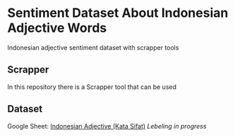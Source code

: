 # Sentiment Dataset About Indonesian Adjective Words

Indonesian adjective sentiment dataset with scrapper tools

## Scrapper

In this repository there is a Scrapper tool that can be used

## Dataset

Google Sheet: [Indonesian Adjective (Kata Sifat)](https://docs.google.com/spreadsheets/d/1LLLYKrt0shFx4P_2CW0jc970zPebvgd3h3f023MaDIU/edit?usp=sharing) *Lebeling in progress*
